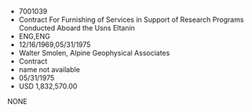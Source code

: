 * 7001039
* Contract For Furnishing of Services in Support of Research  Programs Conducted Aboard the Usns Eltanin
* ENG,ENG
* 12/16/1969,05/31/1975
* Walter Smolen, Alpine Geophysical Associates
* Contract
*   name not available
* 05/31/1975
* USD 1,832,570.00

NONE